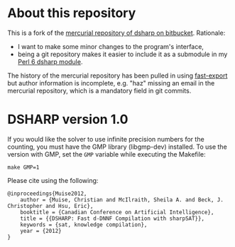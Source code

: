 # About this repository

This is a fork of the [mercurial repository of dsharp on bitbucket](https://bitbucket.org/haz/dsharp).
Rationale:
- I want to make some minor changes to the program's interface,
- being a git repository makes it easier to include it as a submodule
  in my [Perl 6 dsharp module](https://github.com/taboege/p6-SAT-Counter-dsharp).

The history of the mercurial repository has been pulled in using [fast-export](https://github.com/frej/fast-export)
but author information is incomplete, e.g. "haz" missing an email in the
mercurial repository, which is a mandatory field in git commits.

# DSHARP version 1.0

If you would like the solver to use infinite precision numbers for the counting,
you must have the GMP library (libgmp-dev) installed. To use the version with GMP,
set the `GMP` variable while executing the Makefile:

```
make GMP=1
```

Please cite using the following:

```
@inproceedings{Muise2012,
    author = {Muise, Christian and McIlraith, Sheila A. and Beck, J. Christopher and Hsu, Eric},
    booktitle = {Canadian Conference on Artificial Intelligence},
    title = {{DSHARP: Fast d-DNNF Compilation with sharpSAT}},
    keywords = {sat, knowledge compilation},
    year = {2012}
}
```
